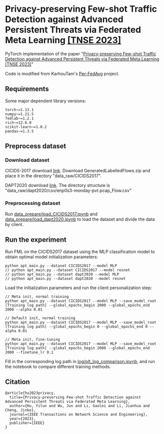 # Privacy-preserving Few-shot Traffic Detection against Advanced Persistent Threats via Federated Meta Learning [[TNSE 2023]](https://ieeexplore.ieee.org/document/10214668)

PyTorch implementation of the paper "[Privacy-preserving Few-shot Traffic Detection against Advanced Persistent Threats via Federated Meta Learning [TNSE 2023]](https://ieeexplore.ieee.org/document/10214668)"

Code is modified from KarhouTam's [Per-FedAvg](https://github.com/KarhouTam/Per-FedAvg) project.


## Requirements
Some major dependent library versions:
```
torch~=1.13.1
numpy~=1.21.5
fedlab~=1.2.1
rich~=12.6.0
scikit-learn~=1.0.2
pandas~=1.3.5
```
## Preprocess dataset

### Download dataset
CICIDS-2017 download [link](http://205.174.165.80/CICDataset/CIC-IDS-2017/Dataset/). Download GeneratedLabelledFlows.zip and place it in the directory "data_raw/CICIDS2017".

DAPT2020 download [link](https://gitlab.com/asu22/dapt2020). The directory structure is "data_raw/dapt2020/csv/enp0s3-monday-pvt.pcap_Flow.csv"

### Preprocessing dataset

Run [data_prepare/load_CICIDS2017.ipynb](data_prepare/load_CICIDS2017.ipynb) and [data_prepare/load_dapt2020.ipynb](data_prepare/load_dapt2020.ipynb) to load the dataset and divide the data by client.


## Run the experiment

Run FML on the CICIDS2017 dataset using the MLP classification model to obtain optimal model initialization parameters:
```
python apt_main.py --dataset CICIDS2017 --model MLP
// python apt_main.py --dataset CICIDS2017 --model resnet
// python apt_main.py --dataset dapt2020 --model MLP
// python apt_main.py --dataset dapt2020 --model resnet
```
Load the initialization parameters and run the client personalization step:
```
// Meta init, normal training
python apt_main.py --dataset CICIDS2017 --model MLP --save_model_root [Training log path] --global_epochs_begin 2000 --global_epochs_end 2000 --alpha 0.01

// Default init, normal training
python apt_main.py --dataset CICIDS2017 --model MLP --save_model_root [Training log path] --global_epochs_begin 0 --global_epochs_end 0 --alpha 0.01

// Meta init, fine-tuning
python apt_main.py --dataset CICIDS2017 --model MLP --save_model_root [Training log path] --global_epochs_begin 2000 --global_epochs_end 2000 --finetune_lr 0.1

```

Fill in the corresponding log path in [log/plt_log_comparison.ipynb](log/plt_log_comparison.ipynb), and run the notebook to compare different training methods.


## Citation

```
@article{hu2023privacy,
  title={Privacy-preserving Few-shot Traffic Detection against Advanced Persistent Threats via Federated Meta Learning},
  author={Hu, Yilun and Wu, Jun and Li, Gaolei and Li, Jianhua and Cheng, Jinke},
  journal={IEEE Transactions on Network Science and Engineering},
  year={2023},
  publisher={IEEE}
}
```